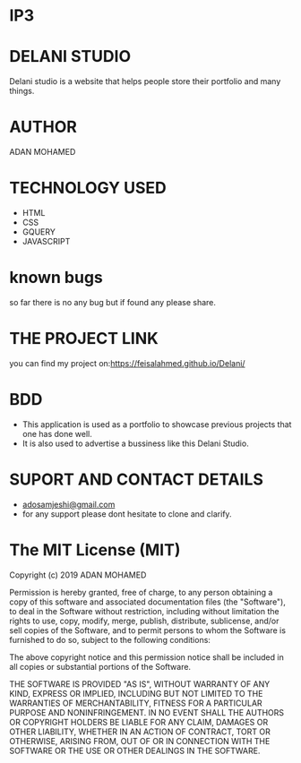 # IP3
# DELANI STUDIO
Delani studio is a website that helps people store their portfolio and many things.

# AUTHOR
ADAN MOHAMED

# TECHNOLOGY USED
  - HTML
  - CSS
  - GQUERY
  - JAVASCRIPT
# known bugs

so far there is no any bug but if found any please share.
# THE PROJECT LINK
 you can find my project on:https://feisalahmed.github.io/Delani/
# BDD
- This application is used as a portfolio to showcase previous projects that one has done well.
- It is also used to advertise a bussiness like this Delani Studio.
# SUPORT AND CONTACT DETAILS
 -  adosamjeshi@gmail.com
 - for any support please dont hesitate to clone and clarify.
# The MIT License (MIT)
Copyright (c) 2019 ADAN MOHAMED

Permission is hereby granted, free of charge, to any person obtaining a copy of this software and associated documentation files (the "Software"), to deal in the Software without restriction, including without limitation the rights to use, copy, modify, merge, publish, distribute, sublicense, and/or sell copies of the Software, and to permit persons to whom the Software is furnished to do so, subject to the following conditions:

The above copyright notice and this permission notice shall be included in all copies or substantial portions of the Software.

THE SOFTWARE IS PROVIDED "AS IS", WITHOUT WARRANTY OF ANY KIND, EXPRESS OR IMPLIED, INCLUDING BUT NOT LIMITED TO THE WARRANTIES OF MERCHANTABILITY, FITNESS FOR A PARTICULAR PURPOSE AND NONINFRINGEMENT. IN NO EVENT SHALL THE AUTHORS OR COPYRIGHT HOLDERS BE LIABLE FOR ANY CLAIM, DAMAGES OR OTHER LIABILITY, WHETHER IN AN ACTION OF CONTRACT, TORT OR OTHERWISE, ARISING FROM, OUT OF OR IN CONNECTION WITH THE SOFTWARE OR THE USE OR OTHER DEALINGS IN THE SOFTWARE.
